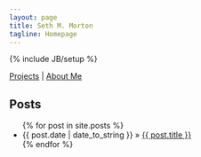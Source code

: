 ```yaml
---
layout: page
title: Seth M. Morton
tagline: Homepage
---
```

{% include JB/setup %}

[Projects](/projects/) | [About Me](/about/)

## Posts

[comment]: # (Add post on storing unicode characters/unicode regex)
[comment]: # (Add post on locale handling)

<ul class="posts">
  {% for post in site.posts %}
    <li><span>{{ post.date | date_to_string }}</span> &raquo; <a href="{{ BASE_PATH }}{{ post.url }}">{{ post.title }}</a></li>
  {% endfor %}
</ul>
